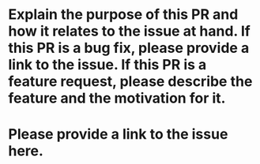 
# Explain the purpose of this PR and how it relates to the issue at hand. If this PR is a bug fix, please provide a link to the issue. If this PR is a feature request, please describe the feature and the motivation for it.



# Please provide a link to the issue here.
